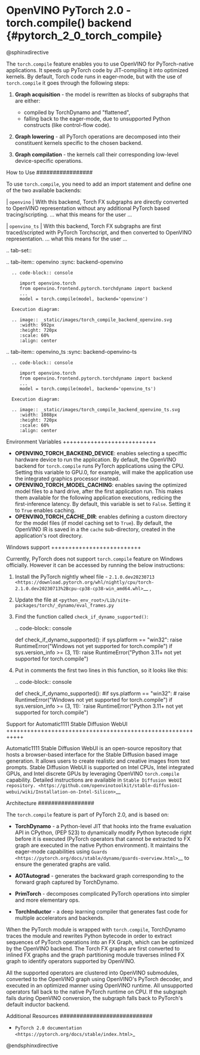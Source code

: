 # OpenVINO PyTorch 2.0 - torch.compile() backend {#pytorch_2_0_torch_compile}

@sphinxdirective


The ``torch.compile`` feature enables you to use OpenVINO for PyTorch-native applications. 
It speeds up PyTorch code by JIT-compiling it into optimized kernels.
By default, Torch code runs in eager-mode, but with the use of ``torch.compile`` it goes through the following steps:

1. **Graph acquisition** - the model is rewritten as blocks of subgraphs that are either:

   * compiled by TorchDynamo and "flattened",
   * falling back to the eager-mode, due to unsupported Python constructs (like control-flow code).

2. **Graph lowering** - all PyTorch operations are decomposed into their constituent kernels specific to the chosen backend.
3. **Graph compilation** - the kernels call their corresponding low-level device-specific operations.



How to Use
#################

To use ``torch.compile``, you need to add an import statement and define one of the two available backends:

| ``openvino``
|   With this backend, Torch FX subgraphs are directly converted to OpenVINO representation without any additional PyTorch based tracing/scripting.
    ... what this means for the user ...

| ``openvino_ts``
|   With this backend, Torch FX subgraphs are first traced/scripted with PyTorch Torchscript, and then converted to OpenVINO representation.
    ... what this means for the user ...


.. tab-set::

   .. tab-item:: openvino
      :sync: backend-openvino

      .. code-block:: console

         import openvino.torch 
         from openvino.frontend.pytorch.torchdynamo import backend
         ...
         model = torch.compile(model, backend='openvino')

      Execution diagram:

      .. image:: _static/images/torch_compile_backend_openvino.svg
         :width: 992px
         :height: 720px
         :scale: 60%
         :align: center

   .. tab-item:: openvino_ts
      :sync: backend-openvino-ts

      .. code-block:: console

         import openvino.torch
         from openvino.frontend.pytorch.torchdynamo import backend
         ...
         model = torch.compile(model, backend='openvino_ts')

      Execution diagram:

      .. image:: _static/images/torch_compile_backend_openvino_ts.svg
         :width: 1088px
         :height: 720px
         :scale: 60%
         :align: center


Environment Variables
+++++++++++++++++++++++++++

* **OPENVINO_TORCH_BACKEND_DEVICE**: enables selecting a speciffic hardware device to run the application. 
  By default, the OpenVINO backend for ``torch.compile`` runs PyTorch applications using the CPU. Setting 
  this variable to GPU.0, for example, will make the application use the integrated graphics processor instead.
* **OPENVINO_TORCH_MODEL_CACHING**: enables saving the optimized model files to a hard drive, after the first application run.
  This makes them available for the following application executions, redicing the first-inference latency.
  By default, this variable is set to ``False``. Setting it to ``True`` enables caching.
* **OPENVINO_TORCH_CACHE_DIR**: enables defining a custom directory for the model files (if model caching set to ``True``).
  By default, the OpenVINO IR is saved in a the ``cache`` sub-directory, created in the application's root directory. 

Windows support
++++++++++++++++++++++++++

Currently, PyTorch does not support ``torch.compile`` feature on Windows officially. However it can be accessed by running
the below instructions:

1. Install the PyTorch nightly wheel file - `2.1.0.dev20230713 <https://download.pytorch.org/whl/nightly/cpu/torch-2.1.0.dev20230713%2Bcpu-cp38-cp38-win_amd64.whl>`__ ,
2. Update the file at ``<python_env_root>/Lib/site-packages/torch/_dynamo/eval_frames.py``
3. Find the function called ``check_if_dynamo_supported()``:

   .. code-block:: console

      def check_if_dynamo_supported():
          if sys.platform == "win32":
              raise RuntimeError("Windows not yet supported for torch.compile")
          if sys.version_info >= (3, 11):
              raise RuntimeError("Python 3.11+ not yet supported for torch.compile")

4. Put in comments the first two lines in this function, so it looks like this:

   .. code-block:: console

      def check_if_dynamo_supported():
       #if sys.platform == "win32":
       #    raise RuntimeError("Windows not yet supported for torch.compile")
       if sys.version_info >= (3, 11):
           `raise RuntimeError("Python 3.11+ not yet supported for torch.compile")


Support for Automatic1111 Stable Diffusion WebUI
+++++++++++++++++++++++++++++++++++++++++++++++++++++++++++

Automatic1111 Stable Diffusion WebUI is an open-source repository that hosts a browser-based interface for the Stable Diffusion 
based image generation. It allows users to create realistic and creative images from text prompts. 
Stable Diffusion WebUI is supported on Intel CPUs, Intel integrated GPUs, and Intel discrete GPUs by leveraging OpenVINO 
``torch.compile`` capability. Detailed instructions are available in 
`Stable Diffusion WebUI repository. <https://github.com/openvinotoolkit/stable-diffusion-webui/wiki/Installation-on-Intel-Silicon>`__


Architecture
#################

The ``torch.compile`` feature is part of PyTorch 2.0, and is based on:

* **TorchDynamo** - a Python-level JIT that hooks into the frame evaluation API in CPython,
  (PEP 523) to dynamically modify Python bytecode right before it is executed (PyTorch operators 
  that cannot be extracted to FX graph are executed in the native Python environment). 
  It maintains the eager-mode capabilities using 
  `Guards <https://pytorch.org/docs/stable/dynamo/guards-overview.html>`__ to ensure the 
  generated graphs are valid.

* **AOTAutograd** - generates the backward graph corresponding to the forward graph captured by TorchDynamo.
* **PrimTorch** - decomposes complicated PyTorch operations into simpler and more elementary ops.
* **TorchInductor** - a deep learning compiler that generates fast code for multiple accelerators and backends.




When the PyTorch module is wrapped with ``torch.compile``, TorchDynamo traces the module and 
rewrites Python bytecode in order to extract sequences of PyTorch operations into an FX Graph,
which can be optimized by the OpenVINO backend. The Torch FX graphs are first converted to 
inlined FX graphs and the graph partitioning module traverses inlined FX graph to identify 
operators supported by OpenVINO. 

All the supported operators are clustered into OpenVINO submodules, converted to the OpenVINO 
graph using OpenVINO's PyTorch decoder, and executed in an optimized manner using OpenVINO runtime. 
All unsupported operators fall back to the native PyTorch runtime on CPU. If the subgraph 
fails during OpenVINO conversion, the subgraph falls back to PyTorch's default inductor backend.



Additional Resources
############################

* `PyTorch 2.0 documentation <https://pytorch.org/docs/stable/index.html>`_

@endsphinxdirective
